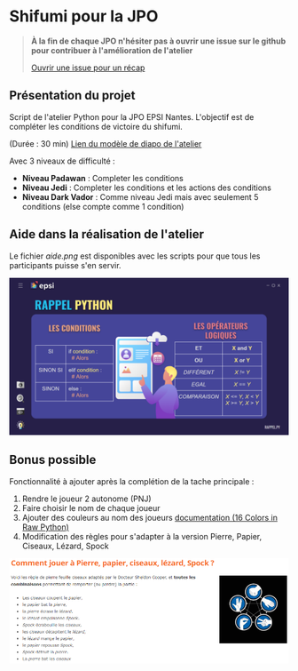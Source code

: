 # Shifumi pour la JPO

> **À la fin de chaque JPO n'hésiter pas à ouvrir une issue sur le github pour contribuer à l'amélioration de l'atelier**
> 
>[Ouvrir une issue pour un récap](https://github.com/louis-ducruet/JPO-Shifumi/issues/new?assignees=louis-ducruet&labels=R%C3%A9cap+JPO&template=r-sum--de-la-jpo.md&title=%5BR%C3%A9cap+JPO%5D+%3A+31%2F12%2F2000)

## Présentation du projet

Script de l'atelier Python pour la JPO EPSI Nantes. 
L'objectif est de compléter les conditions de victoire du shifumi.

(Durée : 30 min)
[Lien du modèle de diapo de l'atelier](https://docs.google.com/presentation/d/11WMAlkuY-EaasJS3OAQxBNtRtPIiSXcbwbYN2b9HRKc/edit?usp=sharing)

Avec 3 niveaux de difficulté :
- **Niveau Padawan** : Completer les conditions 
- **Niveau Jedi** : Completer les conditions et les actions des conditions
- **Niveau Dark Vador** : Comme niveau Jedi mais avec seulement 5 conditions (else compte comme 1 condition)

## Aide dans la réalisation de l'atelier

Le fichier *aide.png* est disponibles avec les scripts pour que tous les participants puisse s'en servir.

![rappel des condition en python](img/aide.png)

## Bonus possible

Fonctionnalité à ajouter après la complétion de la tache principale :
1. Rendre le joueur 2 autonome (PNJ)
2. Faire choisir le nom de chaque joueur
3. Ajouter des couleurs au nom des joueurs [documentation (16 Colors in Raw Python)](https://stackabuse.com/how-to-print-colored-text-in-python/#16colorsinrawpython)
4. Modification des règles pour s'adapter à la version Pierre, Papier, Ciseaux, Lézard, Spock 

![Règle du jeu](img/bonus-regles-suplementaires.png)
